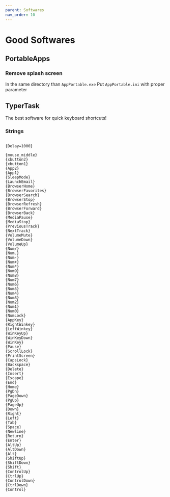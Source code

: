 ```yaml
---
parent: Softwares
nav_order: 10
---
```


# Good Softwares

## PortableApps

### Remove splash screen

In the same directory than `AppPortable.exe`
Put `AppPortable.ini` with proper parameter

## TyperTask

The best software for quick keyboard shortcuts!

### Strings

```

{Delay=1000}

{mouse_middle}
{xbutton2}
{xbutton1}
{App2}
{App1}
{SleepMode}
{LaunchEmail}
{BrowserHome}
{BrowserFavorites}
{BrowserSearch}
{BrowserStop}
{BrowserRefresh}
{BrowserForward}
{BrowserBack}
{MediaPause}
{MediaStop}
{PreviousTrack}
{NextTrack}
{VolumeMute}
{VolumeDown}
{VolumeUp}
{Num/}
{Num.}
{Num-}
{Num+}
{Num*}
{Num9}
{Num8}
{Num7}
{Num6}
{Num5}
{Num4}
{Num3}
{Num2}
{Num1}
{Num0}
{NumLock}
{AppKey}
{RightWinkey}
{LeftWinkey}
{WinKeyUp}
{WinKeyDown}
{WinKey}
{Pause}
{ScrollLock}
{PrintScreen}
{CapsLock}
{Backspace}
{Delete}
{Insert}
{Escape}
{End}
{Home}
{PgDn}
{PageDown}
{PgUp}
{PageUp}
{Down}
{Right}
{Left}
{Tab}
{Space}
{Newline}
{Return}
{Enter}
{AltUp}
{AltDown}
{Alt}
{ShiftUp}
{ShiftDown}
{Shift}
{ControlUp}
{CtrlUp}
{ControlDown}
{CtrlDown}
{Control}
```
